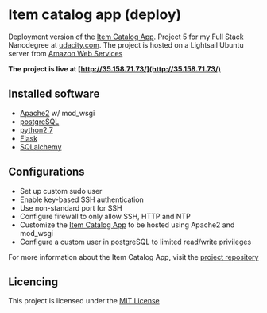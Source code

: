 # Item catalog app (deploy)

Deployment version of the [Item Catalog App](https://github.com/stonescar/item-catalog). Project 5 for my Full Stack Nanodegree at [udacity.com](http://udacity.com). The project is hosted on a Lightsail Ubuntu server from [Amazon Web Services](https://lightsail.aws.amazon.com/)

**The project is live at [http://35.158.71.73/](http://35.158.71.73/)**

## Installed software
- [Apache2](https://httpd.apache.org/) w/ mod_wsgi
- [postgreSQL](https://www.postgresql.org/)
- [python2.7](https://www.python.org/)
- [Flask](http://flask.pocoo.org/)
- [SQLalchemy](https://www.sqlalchemy.org/)

## Configurations
- Set up custom sudo user
- Enable key-based SSH authentication
- Use non-standard port for SSH
- Configure firewall to only allow SSH, HTTP and NTP
- Customize the [Item Catalog App](https://github.com/stonescar/item-catalog) to be hosted using Apache2 and mod_wsgi
- Configure a custom user in postgreSQL to limited read/write privileges

For more information about the Item Catalog App, visit the [project repository](https://github.com/stonescar/item-catalog)

## Licencing
This project is licensed under the [MIT License](LICENSE)

